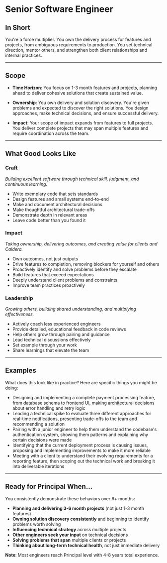 # Senior Software Engineer

## In Short

You're a force multiplier. You own the delivery process for features and projects, from ambiguous requirements to production. You set technical direction, mentor others, and strengthen both client relationships and internal practices.

---

## Scope

- **Time Horizon**: You focus on 1-3 month features and projects, planning ahead to deliver cohesive solutions that create sustained value.

- **Ownership**: You own delivery and solution discovery. You're given problems and expected to discover the right solutions. You design approaches, make technical decisions, and ensure successful delivery.

- **Impact**: Your scope of impact expands from features to full projects. You deliver complete projects that may span multiple features and require coordination across the team.

---

## What Good Looks Like

### Craft
*Building excellent software through technical skill, judgment, and continuous learning.*

- Write exemplary code that sets standards
- Design features and small systems end-to-end
- Make and document architectural decisions
- Make thoughtful architectural trade-offs
- Demonstrate depth in relevant areas
- Leave code better than you found it

### Impact
*Taking ownership, delivering outcomes, and creating value for clients and Caldera.*

- Own outcomes, not just outputs
- Drive features to completion, removing blockers for yourself and others
- Proactively identify and solve problems before they escalate
- Build features that exceed expectations
- Deeply understand client problems and constraints
- Improve team practices proactively

### Leadership
*Growing others, building shared understanding, and multiplying effectiveness.*

- Actively coach less experienced engineers
- Provide detailed, educational feedback in code reviews
- Help others grow through pairing and guidance
- Lead technical discussions effectively
- Set example through your work
- Share learnings that elevate the team

---

## Examples

What does this look like in practice? Here are specific things you might be doing:

- Designing and implementing a complete payment processing feature, from database schema to frontend UI, making architectural decisions about error handling and retry logic
- Leading a technical spike to evaluate three different approaches for real-time notifications, presenting trade-offs to the team and recommending a solution
- Pairing with a junior engineer to help them understand the codebase's authentication system, showing them patterns and explaining why certain decisions were made
- Identifying that the current deployment process is causing issues, proposing and implementing improvements to make it more reliable
- Meeting with a client to understand their evolving requirements for a reporting feature, then scoping out the technical work and breaking it into deliverable iterations

---

## Ready for Principal When...

You consistently demonstrate these behaviors over 6+ months:

- **Planning and delivering 3-6 month projects** (not just 1-3 month features)
- **Owning solution discovery consistently** and beginning to identify problems worth solving
- **Influencing technical strategy** across multiple projects
- **Other engineers seek your input** on technical decisions
- **Solving problems that span** multiple clients or projects
- **Thinking about long-term technical health**, not just immediate delivery

**Note**: Most engineers reach Principal level with 4-8 years total experience.

